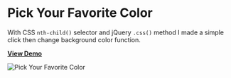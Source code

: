 # Pick Your Favorite Color

With CSS `nth-child()` selector and jQuery `.css()` method I made a simple click then change background color function.  

[**View Demo**](https://pamcy.github.io/50Websites/05-pickcolor/)

![Pick Your Favorite Color](http://pamcy.net/assets/img/code-work/05-pickcolor.png)